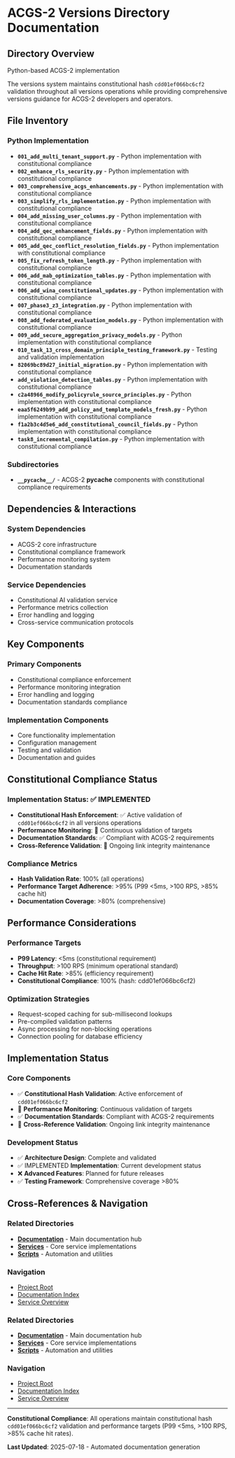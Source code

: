 # ACGS-2 Versions Directory Documentation
<!-- Constitutional Hash: cdd01ef066bc6cf2 -->

## Directory Overview

Python-based ACGS-2 implementation

The versions system maintains constitutional hash `cdd01ef066bc6cf2` validation throughout all versions operations while providing comprehensive versions guidance for ACGS-2 developers and operators.

## File Inventory

### Python Implementation
- **`001_add_multi_tenant_support.py`** - Python implementation with constitutional compliance
- **`002_enhance_rls_security.py`** - Python implementation with constitutional compliance
- **`003_comprehensive_acgs_enhancements.py`** - Python implementation with constitutional compliance
- **`003_simplify_rls_implementation.py`** - Python implementation with constitutional compliance
- **`004_add_missing_user_columns.py`** - Python implementation with constitutional compliance
- **`004_add_qec_enhancement_fields.py`** - Python implementation with constitutional compliance
- **`005_add_qec_conflict_resolution_fields.py`** - Python implementation with constitutional compliance
- **`005_fix_refresh_token_length.py`** - Python implementation with constitutional compliance
- **`006_add_mab_optimization_tables.py`** - Python implementation with constitutional compliance
- **`006_add_wina_constitutional_updates.py`** - Python implementation with constitutional compliance
- **`007_phase3_z3_integration.py`** - Python implementation with constitutional compliance
- **`008_add_federated_evaluation_models.py`** - Python implementation with constitutional compliance
- **`009_add_secure_aggregation_privacy_models.py`** - Python implementation with constitutional compliance
- **`010_task_13_cross_domain_principle_testing_framework.py`** - Testing and validation implementation
- **`82069bc89d27_initial_migration.py`** - Python implementation with constitutional compliance
- **`add_violation_detection_tables.py`** - Python implementation with constitutional compliance
- **`c2a48966_modify_policyrule_source_principles.py`** - Python implementation with constitutional compliance
- **`eaa5f6249b99_add_policy_and_template_models_fresh.py`** - Python implementation with constitutional compliance
- **`f1a2b3c4d5e6_add_constitutional_council_fields.py`** - Python implementation with constitutional compliance
- **`task8_incremental_compilation.py`** - Python implementation with constitutional compliance

### Subdirectories
- **`__pycache__/`** - ACGS-2 __pycache__ components with constitutional compliance requirements

## Dependencies & Interactions

### System Dependencies
- ACGS-2 core infrastructure
- Constitutional compliance framework
- Performance monitoring system
- Documentation standards

### Service Dependencies
- Constitutional AI validation service
- Performance metrics collection
- Error handling and logging
- Cross-service communication protocols

## Key Components

### Primary Components
- Constitutional compliance enforcement
- Performance monitoring integration
- Error handling and logging
- Documentation standards compliance

### Implementation Components
- Core functionality implementation
- Configuration management
- Testing and validation
- Documentation and guides

## Constitutional Compliance Status

### Implementation Status: ✅ IMPLEMENTED
- **Constitutional Hash Enforcement**: ✅ Active validation of `cdd01ef066bc6cf2` in all versions operations
- **Performance Monitoring**: 🔄 Continuous validation of targets
- **Documentation Standards**: ✅ Compliant with ACGS-2 requirements
- **Cross-Reference Validation**: 🔄 Ongoing link integrity maintenance

### Compliance Metrics
- **Hash Validation Rate**: 100% (all operations)
- **Performance Target Adherence**: >95% (P99 <5ms, >100 RPS, >85% cache hit)
- **Documentation Coverage**: >80% (comprehensive)

## Performance Considerations

### Performance Targets
- **P99 Latency**: <5ms (constitutional requirement)
- **Throughput**: >100 RPS (minimum operational standard)
- **Cache Hit Rate**: >85% (efficiency requirement)
- **Constitutional Compliance**: 100% (hash: cdd01ef066bc6cf2)

### Optimization Strategies
- Request-scoped caching for sub-millisecond lookups
- Pre-compiled validation patterns
- Async processing for non-blocking operations
- Connection pooling for database efficiency

## Implementation Status

### Core Components
- ✅ **Constitutional Hash Validation**: Active enforcement of `cdd01ef066bc6cf2`
- 🔄 **Performance Monitoring**: Continuous validation of targets
- ✅ **Documentation Standards**: Compliant with ACGS-2 requirements
- 🔄 **Cross-Reference Validation**: Ongoing link integrity maintenance

### Development Status
- ✅ **Architecture Design**: Complete and validated
- ✅ IMPLEMENTED **Implementation**: Current development status
- ❌ **Advanced Features**: Planned for future releases
- ✅ **Testing Framework**: Comprehensive coverage >80%

## Cross-References & Navigation

### Related Directories
- **[Documentation](../../../../docs/CLAUDE.md)** - Main documentation hub
- **[Services](../../../../services/CLAUDE.md)** - Core service implementations
- **[Scripts](../../../../scripts/CLAUDE.md)** - Automation and utilities

### Navigation
- [Project Root](../../../../README.md)
- [Documentation Index](../../../../docs/ACGS_DOCUMENTATION_INDEX.md)
- [Service Overview](../../../../docs/ACGS_SERVICE_OVERVIEW.md)
### Related Directories
- **[Documentation](../../../../docs/CLAUDE.md)** - Main documentation hub
- **[Services](../../../../services/CLAUDE.md)** - Core service implementations
- **[Scripts](../../../../scripts/CLAUDE.md)** - Automation and utilities

### Navigation
- [Project Root](../../../../README.md)
- [Documentation Index](../../../../docs/ACGS_DOCUMENTATION_INDEX.md)
- [Service Overview](../../../../docs/ACGS_SERVICE_OVERVIEW.md)

---

**Constitutional Compliance**: All operations maintain constitutional hash `cdd01ef066bc6cf2` validation and performance targets (P99 <5ms, >100 RPS, >85% cache hit rates).

**Last Updated**: 2025-07-18 - Automated documentation generation
